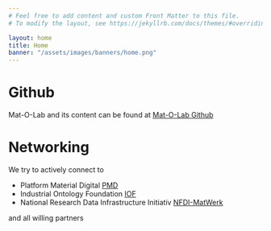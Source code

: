 ```yaml
---
# Feel free to add content and custom Front Matter to this file.
# To modify the layout, see https://jekyllrb.com/docs/themes/#overriding-theme-defaults

layout: home
title: Home
banner: "/assets/images/banners/home.png"
---
```


# Github

Mat-O-Lab and its content can be found at [Mat-O-Lab Github](https://github.com/Mat-O-Lab)

# Networking

We try to actively connect to

- Platform Material Digital [PMD](https://www.materialdigital.de)
- Industrial Ontology Foundation [IOF](https://www.industrialontologies.org)
- National Research Data Infrastructure Initiativ [NFDI-MatWerk](https://nfdi-matwerk.de)

and all willing partners

